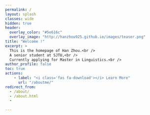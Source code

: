```yaml
---
permalink: /
layout: splash
classes: wide
hidden: true
header:
  overlay_color: "#5e616c"
  overlay_image: "http://hanzhou925.github.io/images/teaser.png"
title: "Welcome !"
excerpt: >
  This is the homepage of Han Zhou.<br />
  A senior student at SJTU,<br />
  Currently applying for Master in Linguistics.<br />
author_profile: false
toc: true
actions:
    - label: "<i class='fas fa-download'></i> Learn More"
      url: "/aboutme/"
redirect_from: 
  - /about/
  - /about.html
  -
 
---
```


